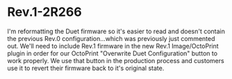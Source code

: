 # Rev.1-2R266

I'm reformatting the Duet firmware so it's easier to read and doesn't contain the previous Rev.0 configuration...which was previously just commented out. We'll need to include Rev.1 firmware in the new Rev.1 Image/OctoPrint plugin in order for our OctoPrint "Overwrite Duet Configuration" button to work properly. We use that button in the production process and customers use it to revert their firmware back to it's original state. 

